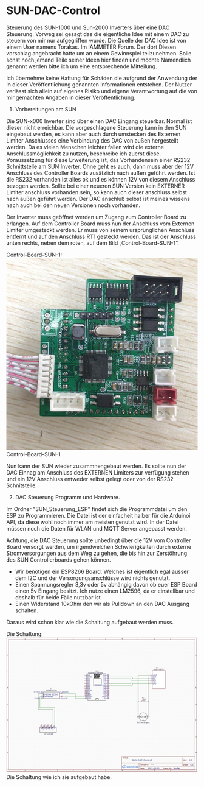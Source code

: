 # SUN-DAC-Control
Steuerung des SUN-1000 und Sun-2000 Inverters über eine DAC Steuerung.
Vorweg sei gesagt das die eigentliche Idee mit einem DAC zu steuern von mir nur aufgegriffen wurde. 
Die Quelle der DAC Idee ist von einem User namens Torakas. Im IAMMETER Forum. Der dort
Diesen vorschlag angebracht hatte um an einem Gewinnspiel teilzunehmen.
Solle sonst noch jemand Teile seiner Ideen hier finden und möchte Namendlich 
genannt werden bitte ich um eine entsprechende Mitteilung.

Ich übernehme keine Haftung für Schäden die aufgrund der Anwendung der in dieser
Veröffentlichung genannten Informationen entstehen. 
Der Nutzer verlässt sich allein auf eigenes Risiko und eigene Verantwortung 
auf die von mir gemachten Angaben in dieser Veröffentlichung. 


1. Vorbereitungen am SUN

Die SUN-x000 Inverter sind über einen DAC Eingang steuerbar. Normal ist dieser nicht erreichbar.
Die vorgeschlagene Steuerung kann in den SUN eingebaut werden, es kann aber auch durch umstecken 
des Externen Limiter Anschlusses eine Verbindung des DAC von außen hergestellt werden. 
Da es vielen Menschen leichter fallen wird die externe Anschlussmöglichkeit zu nutzen, beschreibe ich zuerst diese. 
Voraussetzung für diese Erweiterung ist, das Vorhandensein einer RS232 Schnittstelle am SUN Inverter. 
Ohne geht es auch, dann muss aber der 12V Anschluss des Controller Boards zusätzlich nach außen geführt werden. 
Ist die RS232 vorhanden ist alles ok und es können 12V von diesem Anschluss bezogen werden.
Sollte bei einer neueren SUN Version kein EXTERNER Limiter anschluss vorhanden sein,
so kann auch dieser anschluss selbst nach außen geführt werden. 
Der DAC anschluß selbst ist meines wissens nach auch bei den neuen Versionen noch vorhanden.

Der Inverter muss geöffnet werden um Zugang zum Controller Board zu erlangen.
Auf dem Controller Board muss nun der Anschluss vom Externen Limiter umgesteckt werden. 
Er muss von seinem ursprünglichen Anschluss entfernt und auf den Anschluss RT1 gesteckt werden. 
Das ist der Anschluss unten rechts, neben dem roten, auf dem Bild „Control-Board-SUN-1“.

Control-Board-SUN-1:
![grafik](https://github.com/feudas/SUN-DAC-Control/blob/main/images/Control-Board-SUN-1.jpg?raw=true)
Control-Board-SUN-1

Nun kann der SUN wieder zusammnengebaut werden. 
Es sollte nun der DAC Einnag am Anschluss des EXTERNEN Limiters zur verfügung stehen und ein
12V Anschluss entweder selbst gelegt oder von der RS232 Schnitstelle.


2. DAC Steuerung Programm und Hardware.

Im Ordner "SUN_Steuerung_ESP" findet sich die Programmdatei um den ESP zu Programmieren.
Die Datei ist der einfacheit halber für die Arduinoi API, da diese wohl noch immer am meisten genutzt wird. 
In der Datei müssen noch die Daten für WLAN und MQTT Server angepasst werden.

Achtung, die DAC Steuerung sollte unbedingt über die 12V vom Controller Board versorgt werden, 
um irgendwelchen Schwierigkeiten durch externe Stromversorgungen aus dem Weg zu gehen, 
die bis hin zur Zerstöhrung des SUN Controllerboards gehen können.

- Wir benötigen ein ESP8266 Board. 
  Welches ist eigentlich egal ausser dem I2C und der Versorgungsanschlüsse wird nichts genutzt.
- Einen Spannungsregler 3,3v oder 5v abhängig davon ob euer ESP Board einen 5v Eingang besitzt.
  Ich nutze einen LM2596, da er einstellbar und deshalb für beide Fälle nutzbar ist.
- Einen Widerstand 10kOhm den wir als Pulldown an den DAC Ausgang schalten.

Daraus wird schon klar wie die Schaltung aufgebaut werden muss.

Die Schaltung:
![grafik](https://github.com/feudas/SUN-DAC-Control/blob/main/images/Circuit.jpg?raw=true)
Die Schaltung wie ich sie aufgebaut habe.
